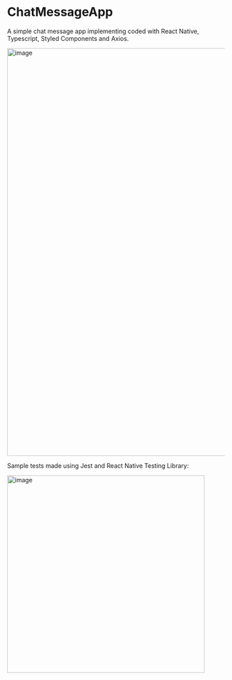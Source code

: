 # ChatMessageApp

A simple chat message app implementing coded with React Native, Typescript, Styled Components and Axios. 

<img width="944" alt="image" src="https://user-images.githubusercontent.com/20953743/163494077-0a60c3b5-0b03-4557-b1cb-a65b5b19e79a.png">

Sample tests made using Jest and React Native Testing Library:

<img width="457" alt="image" src="https://user-images.githubusercontent.com/20953743/163494358-c77de5a6-66ca-4ff3-92b1-c85394475319.png">


